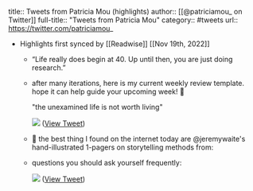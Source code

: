 title:: Tweets from Patricia Mou (highlights)
author:: [[@patriciamou_ on Twitter]]
full-title:: "Tweets from Patricia Mou"
category:: #tweets
url:: https://twitter.com/patriciamou_

- Highlights first synced by [[Readwise]] [[Nov 19th, 2022]]
	- “Life really does begin at 40. Up until then, you are just doing research.”
	- after many iterations, here is my current weekly review template. hope it can help guide your upcoming week! 💪
	  
	  "the unexamined life is not worth living" 
	  
	  ![](https://pbs.twimg.com/media/E3QCVqWVIAMBijR.jpg) ([View Tweet](https://twitter.com/patriciamou_/status/1401748387691589633))
	- 🤯 the best thing I found on the internet today are @jeremywaite's hand-illustrated 1-pagers on storytelling methods from:
	- questions you should ask yourself frequently: 
	  
	  ![](https://pbs.twimg.com/media/Fhy_uBIVsAA9Pxf.jpg) ([View Tweet](https://twitter.com/patriciamou_/status/1593449667655659520))